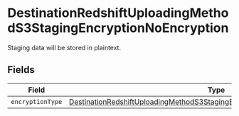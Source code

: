 # DestinationRedshiftUploadingMethodS3StagingEncryptionNoEncryption

Staging data will be stored in plaintext.


## Fields

| Field                                                                                                                                                                                     | Type                                                                                                                                                                                      | Required                                                                                                                                                                                  | Description                                                                                                                                                                               |
| ----------------------------------------------------------------------------------------------------------------------------------------------------------------------------------------- | ----------------------------------------------------------------------------------------------------------------------------------------------------------------------------------------- | ----------------------------------------------------------------------------------------------------------------------------------------------------------------------------------------- | ----------------------------------------------------------------------------------------------------------------------------------------------------------------------------------------- |
| `encryptionType`                                                                                                                                                                          | [DestinationRedshiftUploadingMethodS3StagingEncryptionNoEncryptionEncryptionType](../../models/shared/DestinationRedshiftUploadingMethodS3StagingEncryptionNoEncryptionEncryptionType.md) | :heavy_minus_sign:                                                                                                                                                                        | N/A                                                                                                                                                                                       |